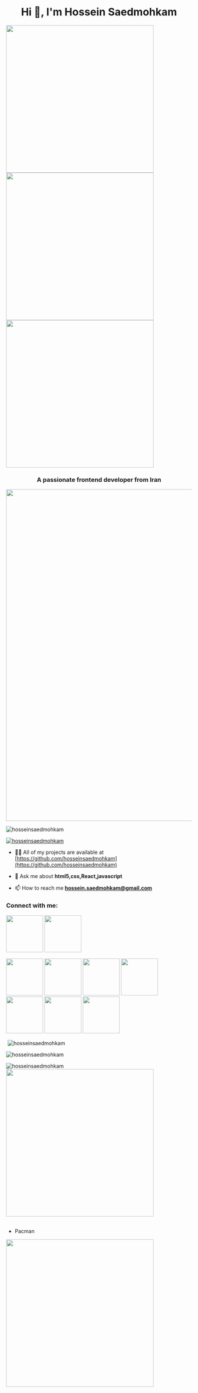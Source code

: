 <h1 align="center">Hi 👋, I'm Hossein Saedmohkam</h1>
<img src="https://user-images.githubusercontent.com/74038190/213911110-aedbef38-a29f-4b6b-a65c-11608b4f75a5.gif" width="400"><img src="https://user-images.githubusercontent.com/74038190/213911110-aedbef38-a29f-4b6b-a65c-11608b4f75a5.gif" width="400"><img src="https://user-images.githubusercontent.com/74038190/213911110-aedbef38-a29f-4b6b-a65c-11608b4f75a5.gif" width="400">


<h3 align="center">A passionate frontend developer from Iran</h3>
<img src="https://user-images.githubusercontent.com/74038190/213910845-af37a709-8995-40d6-be59-724526e3c3d7.gif" width="900">

<p align="left"> <img src="https://komarev.com/ghpvc/?username=hosseinsaedmohkam&label=Profile%20views&color=0e75b6&style=flat" alt="hosseinsaedmohkam" /> </p>

<p align="left"> <a href="https://github.com/ryo-ma/github-profile-trophy"><img src="https://github-profile-trophy.vercel.app/?username=hosseinsaedmohkam" alt="hosseinsaedmohkam" /></a> </p>

- 👨‍💻 All of my projects are available at [https://github.com/hosseinsaedmohkam](https://github.com/hosseinsaedmohkam)

- 💬 Ask me about **html5,css,React,javascript**

- 📫 How to reach me **hossein.saedmohkam@gmail.com**

<h3 align="left">Connect with me:</h3>
<p align="left">
<a href="https://linkedin.com/in/hossein-saedmohkam" target="blank"><img src="https://user-images.githubusercontent.com/74038190/235294012-0a55e343-37ad-4b0f-924f-c8431d9d2483.gif" width="100"></a>
<a href="https://instagram.com/hossein_saedmohkam.dev" target="blank"><img src="https://user-images.githubusercontent.com/74038190/235294013-a33e5c43-a01c-43f6-b44d-a406d8b4ab75.gif" width="100"></a>
</p>

<div>
<img src="https://github.com/Anmol-Baranwal/Cool-GIFs-For-GitHub/assets/74038190/29fd6286-4e7b-4d6c-818f-c4765d5e39a9" width="100">
<img src="https://github.com/Anmol-Baranwal/Cool-GIFs-For-GitHub/assets/74038190/67f477ed-6624-42da-99f0-1a7b1a16eecb" width="100">
<img src="https://user-images.githubusercontent.com/74038190/212257454-16e3712e-945a-4ca2-b238-408ad0bf87e6.gif" width="100">
<img src="https://user-images.githubusercontent.com/74038190/212257468-1e9a91f1-b626-4baa-b15d-5c385dfa7ed2.gif" width="100">
<img src="https://user-images.githubusercontent.com/74038190/212257465-7ce8d493-cac5-494e-982a-5a9deb852c4b.gif" width="100">
<img src="https://user-images.githubusercontent.com/74038190/212257467-871d32b7-e401-42e8-a166-fcfd7baa4c6b.gif" width="100">
<img src="https://user-images.githubusercontent.com/74038190/212280805-9bcb336b-8c55-46a8-abf8-ff286ab55472.gif" width="100">
</div>

<p>&nbsp;<img align="center" src="https://github-readme-stats.vercel.app/api?username=hosseinsaedmohkam&show_icons=true&locale=en" alt="hosseinsaedmohkam" /></p> 

<p><img align="center" src="https://github-readme-streak-stats.herokuapp.com/?user=hosseinsaedmohkam&" alt="hosseinsaedmohkam" /></p>


<p><img align="left" src="https://github-readme-stats.vercel.app/api/top-langs?username=hosseinsaedmohkam&show_icons=true&locale=en&layout=compact" alt="hosseinsaedmohkam" /></p>

<img src="https://user-images.githubusercontent.com/74038190/212747107-5b654ba5-31c6-4366-b42b-51b822e9bc52.gif" width="400">
<br><br>

- Pacman
<img src="https://user-images.githubusercontent.com/74038190/212284158-e840e285-664b-44d7-b79b-e264b5e54825.gif" width="400">
<br><br>





